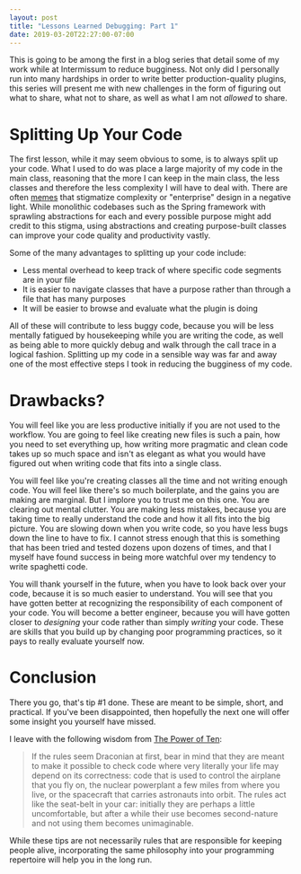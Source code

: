 ```yaml
---
layout: post
title: "Lessons Learned Debugging: Part 1"
date: 2019-03-20T22:27:00-07:00
---
```


This is going to be among the first in a blog series that
detail some of my work while at Intermissum to reduce
bugginess. Not only did I personally run into many
hardships in order to write better production-quality
plugins, this series will present me with new challenges in
the form of figuring out what to share, what not to share,
as well as what I am not *allowed* to share.

# Splitting Up Your Code

The first lesson, while it may seem obvious to some, is to
always split up your code. What I used to do was place a
large majority of my code in the main class, reasoning that
the more I can keep in the main class, the less classes and
therefore the less complexity I will have to deal with.
There are often [memes](https://github.com/EnterpriseQualityCoding/FizzBuzzEnterpriseEdition) 
that stigmatize complexity or "enterprise" design in a 
negative light. While monolithic codebases such as the
Spring framework with sprawling abstractions for each and
every possible purpose might add credit to this stigma,
using abstractions and creating purpose-built classes can
improve your code quality and productivity vastly.

Some of the many advantages to splitting up your code
include:

  - Less mental overhead to keep track of where specific
  code segments are in your file
  - It is easier to navigate classes that have a purpose
  rather than through a file that has many purposes
  - It will be easier to browse and evaluate what the
  plugin is doing

All of these will contribute to less buggy code, because
you will be less mentally fatigued by housekeeping while
you are writing the code, as well as being able to more
quickly debug and walk through the call trace in a logical
fashion. Splitting up my code in a sensible way was far and
away one of the most effective steps I took in reducing the
bugginess of my code.

# Drawbacks?

You will feel like you are less productive initially if you
are not used to the workflow. You are going to feel like
creating new files is such a pain, how you need to set
everything up, how writing more pragmatic and clean code
takes up so much space and isn't as elegant as what you
would have figured out when writing code that fits into a
single class.

You will feel like you're creating classes all the time and
not writing enough code. You will feel like there's so much
boilerplate, and the gains you are making are marginal.
But I implore you to trust me on this one. You are clearing
out mental clutter. You are making less mistakes, because
you are taking time to really understand the code and how
it all fits into the big picture. You are slowing down when
you write code, so you have less bugs down the line to have
to fix. I cannot stress enough that this is something that
has been tried and tested dozens upon dozens of times, and
that I myself have found success in being more watchful
over my tendency to write spaghetti code.

You will thank yourself in the future, when you have to
look back over your code, because it is so much easier to
understand. You will see that you have gotten better at
recognizing the responsibility of each component of your
code. You will become a better engineer, because you will
have gotten closer to *designing* your code rather than
simply *writing* your code. These are skills that you build
up by changing poor programming practices, so it pays to
really evaluate yourself now.

# Conclusion

There you go, that's tip #1 done. These are meant to be
simple, short, and practical. If you've been disappointed,
then hopefully the next one will offer some insight you
yourself have missed.

I leave with the following wisdom from [The Power of Ten](http://spinroot.com/gerard/pdf/P10.pdf):

> If the rules seem Draconian at first, bear in mind that
they are meant to make it possible to check code where very
literally your life may depend on its correctness: code 
that is used to control the airplane that you fly on, the 
nuclear powerplant a few miles from where you live, or the 
spacecraft that carries astronauts into orbit. The rules 
act like the seat-belt in your car: initially they are 
perhaps a little uncomfortable, but after a while their use
becomes second-nature and not using them becomes 
unimaginable. 

While these tips are not necessarily rules that are
responsible for keeping people alive, incorporating the
same philosophy into your programming repertoire will help
you in the long run.

